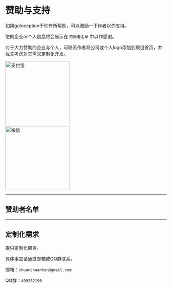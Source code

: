 # 赞助与支持

如果goInception于你有所帮助，可以激励一下作者以作支持。

您的企业or个人信息将会展示在 `赞助者名单` 中以作感谢。

对于大力赞助的企业与个人，可联系作者将公司或个人logo添加到项目首页，并优先考虑对其需求定制化开发。

<!-- ![支付宝](./images/pay.jpeg)

![微信](./images/wechat.jpeg) -->

<div>
<img src="https://hanchuanchuan.github.io/goInception/images/pay.jpeg" width="200" height="200" alt="支付宝"/>
<div style="display: inline-block;width: 100px"></div>
<img src="https://hanchuanchuan.github.io/goInception/images/wechat.jpeg" width = "200" height = "200" alt="微信"/>
</div>


------

## 赞助者名单


------

## 定制化需求

提供定制化服务。

具体事宜请通过邮箱或QQ群联系。

邮箱：`chuanchuanhan@gmail.com`

QQ群：`499262190`